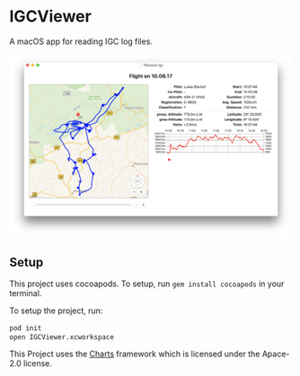 # IGCViewer

A macOS app for reading IGC log files.

![Sample](https://github.com/lukasbischof/IGCViewer/raw/master/sample.png)



## Setup

This project uses cocoapods. To setup, run `gem install cocoapods` in your terminal.



To setup the project, run:

```shell
pod init
open IGCViewer.xcworkspace
```


This Project uses the [Charts](https://github.com/danielgindi/Charts) framework which is licensed under the Apace-2.0 license.
